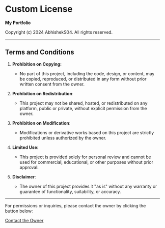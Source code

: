 # Custom License

**My Portfolio**

Copyright (c) 2024 AbhishekS04. All rights reserved.

---

## Terms and Conditions

1. **Prohibition on Copying**:
   - No part of this project, including the code, design, or content, may be copied, reproduced, or distributed in any form without prior written consent from the owner.

2. **Prohibition on Redistribution**:
   - This project may not be shared, hosted, or redistributed on any platform, public or private, without explicit permission from the owner.

3. **Prohibition on Modification**:
   - Modifications or derivative works based on this project are strictly prohibited unless authorized by the owner.

4. **Limited Use**:
   - This project is provided solely for personal review and cannot be used for commercial, educational, or other purposes without prior approval.

5. **Disclaimer**:
   - The owner of this project provides it "as is" without any warranty or guarantee of functionality, suitability, or accuracy.

---

For permissions or inquiries, please contact the owner by clicking the button below:

[Contact the Owner](mailto:abhishek23main@gmail.com)
